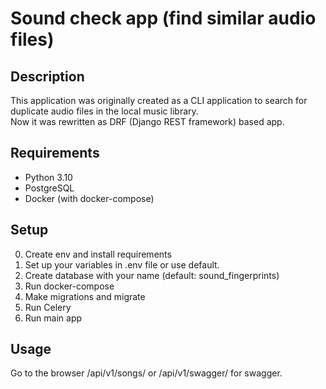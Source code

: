 # Sound check app (find similar audio files)

## Description

This application was originally created as a CLI application to search for duplicate audio files in the local music library. <br/>
Now it was rewritten as DRF (Django REST framework) based app.

## Requirements

- Python 3.10
- PostgreSQL
- Docker (with docker-compose)

## Setup

0. Create env and install requirements
1. Set up your variables in .env file or use default.
2. Create database with your name (default: sound_fingerprints)
3. Run docker-compose
4. Make migrations and migrate
5. Run Celery
6. Run main app


## Usage

Go to the browser /api/v1/songs/ or /api/v1/swagger/ for swagger.
